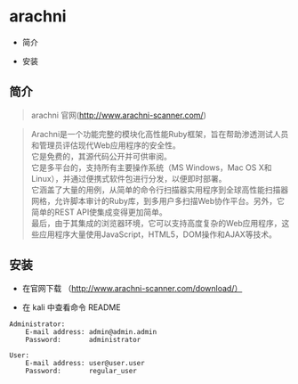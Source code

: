 

# arachni

* 简介

* 安装


## 简介
> arachni 官网(http://www.arachni-scanner.com/)

> Arachni是一个功能完整的模块化高性能Ruby框架，旨在帮助渗透测试人员和管理员评估现代Web应用程序的安全性。  
  它是免费的，其源代码公开并可供审阅。  
  它是多平台的，支持所有主要操作系统（MS Windows，Mac OS X和Linux），并通过便携式软件包进行分发，以便即时部署。  
  它涵盖了大量的用例，从简单的命令行扫描器实用程序到全球高性能扫描器网格，允许脚本审计的Ruby库，到多用户多扫描Web协作平台。另外，它简单的REST API使集成变得更加简单。  
  最后，由于其集成的浏览器环境，它可以支持高度复杂的Web应用程序，这些应用程序大量使用JavaScript，HTML5，DOM操作和AJAX等技术。


## 安装

* 在官网下载 （http://www.arachni-scanner.com/download/）

* 在 kali 中查看命令 README
``` 
Administrator:
    E-mail address: admin@admin.admin
    Password:       administrator

User:
    E-mail address: user@user.user
    Password:       regular_user

```